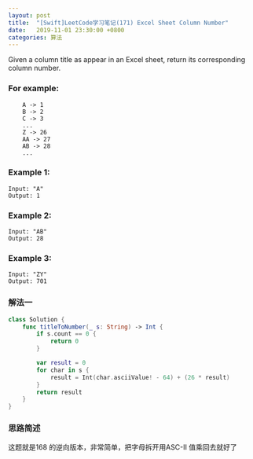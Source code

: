 ```yaml
---
layout: post
title:  "[Swift]LeetCode学习笔记(171) Excel Sheet Column Number"
date:   2019-11-01 23:30:00 +0800
categories: 算法
---
```


Given a column title as appear in an Excel sheet, return its corresponding column number.

### For example:

```
    A -> 1
    B -> 2
    C -> 3
    ...
    Z -> 26
    AA -> 27
    AB -> 28 
    ...
```

### Example 1:

```
Input: "A"
Output: 1
```

### Example 2:

```
Input: "AB"
Output: 28
```

### Example 3:

```
Input: "ZY"
Output: 701
```

### 解法一

```swift
class Solution {
    func titleToNumber(_ s: String) -> Int {
        if s.count == 0 {
            return 0
        }

        var result = 0
        for char in s {
            result = Int(char.asciiValue! - 64) + (26 * result)
        }
        return result
    }
}
```

### 思路简述

这题就是168 的逆向版本，非常简单，把字母拆开用ASC-II 值乘回去就好了



